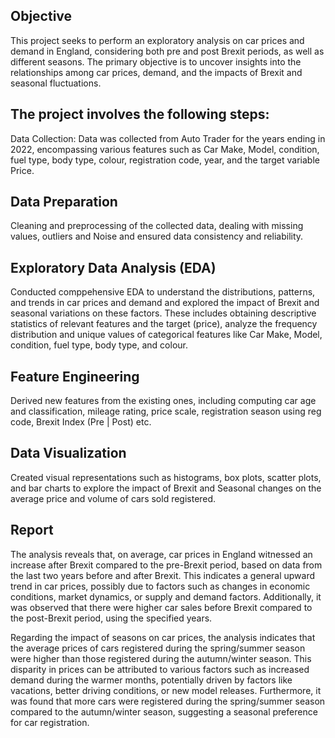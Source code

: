 ## Objective
This project seeks to perform an exploratory analysis on car prices and demand in England, considering both pre and post Brexit periods, as well as different seasons. The primary objective is to uncover insights into the relationships among car prices, demand, and the impacts of Brexit and seasonal fluctuations.

## The project involves the following steps:
Data Collection: Data was collected from Auto Trader for the years ending in 2022, encompassing various features such as Car Make, Model, condition, fuel type, body type, colour, registration code, year, and the target variable Price.

## Data Preparation
Cleaning and preprocessing of the collected data, dealing with missing values, outliers and Noise and ensured data consistency and reliability.

## Exploratory Data Analysis (EDA)
Conducted comppehensive EDA to understand the distributions, patterns, and trends in car prices and demand and explored the impact of Brexit and seasonal variations on these factors. These includes obtaining descriptive statistics of relevant features and the target (price), analyze the frequency distribution and unique values of categorical features like Car Make, Model, condition, fuel type, body type, and colour.

## Feature Engineering
Derived new features from the existing ones, including computing car age and classification, mileage rating, price scale, registration season using reg code, Brexit Index (Pre | Post) etc.

## Data Visualization
Created visual representations such as histograms, box plots, scatter plots, and bar charts to explore the impact of Brexit and Seasonal changes on the average price and volume of cars sold registered.

## Report
The analysis reveals that, on average, car prices in England witnessed an increase after Brexit compared to the pre-Brexit period, based on data from the last two years before and after Brexit. This indicates a general upward trend in car prices, possibly due to factors such as changes in economic conditions, market dynamics, or supply and demand factors. Additionally, it was observed that there were higher car sales before Brexit compared to the post-Brexit period, using the specified years.

Regarding the impact of seasons on car prices, the analysis indicates that the average prices of cars registered during the spring/summer season were higher than those registered during the autumn/winter season. This disparity in prices can be attributed to various factors such as increased demand during the warmer months, potentially driven by factors like vacations, better driving conditions, or new model releases. Furthermore, it was found that more cars were registered during the spring/summer season compared to the autumn/winter season, suggesting a seasonal preference for car registration.
